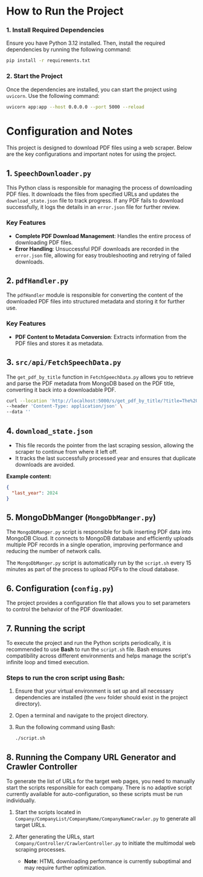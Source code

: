 # How to Run the Project

### 1. Install Required Dependencies

Ensure you have Python 3.12 installed. Then, install the required dependencies by running the following command:

```bash
pip install -r requirements.txt
```

### 2. Start the Project

Once the dependencies are installed, you can start the project using `uvicorn`. Use the following command:

```bash
uvicorn app:app --host 0.0.0.0 --port 5000 --reload
```

# Configuration and Notes

This project is designed to download PDF files using a web scraper. Below are the key configurations and important notes for using the project.


## 1. `SpeechDownloader.py`

This Python class is responsible for managing the process of downloading PDF files. It downloads the files from specified URLs and updates the `download_state.json` file to track progress. If any PDF fails to download successfully, it logs the details in an `error.json` file for further review.

### Key Features

- **Complete PDF Download Management**: Handles the entire process of downloading PDF files.
- **Error Handling**: Unsuccessful PDF downloads are recorded in the `error.json` file, allowing for easy troubleshooting and retrying of failed downloads.



## 2. `pdfHandler.py`

The `pdfHandler` module is responsible for converting the content of the downloaded PDF files into structured metadata and storing it for further use.

### Key Features

- **PDF Content to Metadata Conversion**: Extracts information from the PDF files and stores it as metadata.

## 3. `src/api/FetchSpeechData.py`

The `get_pdf_by_title` function in `FetchSpeechData.py` allows you to retrieve and parse the PDF metadata from MongoDB based on the PDF title, converting it back into a downloadable PDF.

```bash
curl --location 'http://localhost:5000/s/get_pdf_by_title/?title=The%20Economic%20Outlook%20and%20Monetary%20Policy' \
--header 'Content-Type: application/json' \
--data ''
```
## 4. `download_state.json`

- This file records the pointer from the last scraping session, allowing the scraper to continue from where it left off.
- It tracks the last successfully processed year and ensures that duplicate downloads are avoided.

**Example content:**

```json
{
  "last_year": 2024
}

```
## 5. MongoDbManger (`MongoDbManger.py`)

The `MongoDbManger.py` script is responsible for bulk inserting PDF data into MongoDB Cloud. It connects to  MongoDB database and efficiently uploads multiple PDF records in a single operation, improving performance and reducing the number of network calls.


The `MongoDbManger.py` script is automatically run by the `script.sh` every 15 minutes as part of the process to upload PDFs to the cloud database.


## 6. Configuration (`config.py`)

The project provides a configuration file that allows you to set parameters to control the behavior of the PDF downloader.

## 7. Running the script

To execute the project and run the Python scripts periodically, it is recommended to use **Bash** to run the `script.sh` file. Bash ensures compatibility across different environments and helps manage the script's infinite loop and timed execution.

### Steps to run the cron script using Bash:

1. Ensure that your virtual environment is set up and all necessary dependencies are installed (the `venv` folder should exist in the project directory).
2. Open a terminal and navigate to the project directory.
3. Run the following command using Bash:

   ```bash
   ./script.sh
   ```
   
  
 ## 8. Running the Company URL Generator and Crawler Controller

To generate the list of URLs for the target web pages, you need to manually start the scripts responsible for each company. There is no adaptive script currently available for auto-configuration, so these scripts must be run individually.

1. Start the scripts located in `Company/CompanyList/CompanyName/CompanyNameCrawler.py` to generate all target URLs.
2. After generating the URLs, start `Company/Controller/CrawlerController.py` to initiate the multimodal web scraping processes. 

   - **Note**: HTML downloading performance is currently suboptimal and may require further optimization.



